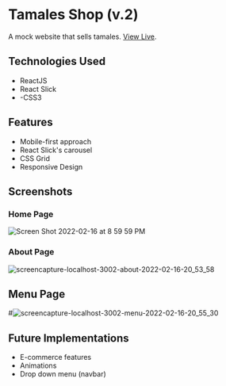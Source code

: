 # Tamales Shop (v.2)

A mock website that sells tamales. [View Live](https://tamales-clone.herokuapp.com/).

## Technologies Used
- ReactJS
- React Slick
- -CSS3

## Features
- Mobile-first approach
- React Slick's carousel
- CSS Grid
- Responsive Design

## Screenshots
### Home Page
![Screen Shot 2022-02-16 at 8 59 59 PM](https://user-images.githubusercontent.com/78451440/154408858-49676793-d5ee-40a8-8ede-4c66c304ef73.png)

### About Page
![screencapture-localhost-3002-about-2022-02-16-20_53_58](https://user-images.githubusercontent.com/78451440/154408367-1699366c-63c9-4304-b353-ff37eb541b2a.png)

## Menu Page
#![screencapture-localhost-3002-menu-2022-02-16-20_55_30](https://user-images.githubusercontent.com/78451440/154408947-66697060-f473-4dfe-b285-6e0e291f3edf.png)

## Future Implementations
- E-commerce features
- Animations
- Drop down menu (navbar)
